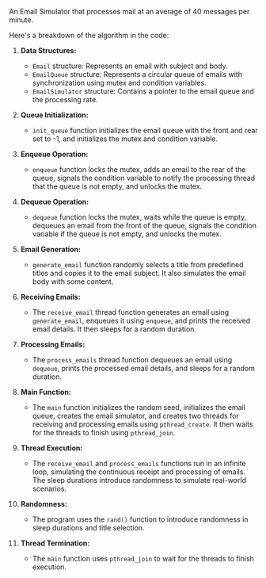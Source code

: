 An Email Simulator that processes mail at an average of 40 messages per minute. 

Here's a breakdown of the algorithm in the code:

1. **Data Structures:**
   - `Email` structure: Represents an email with subject and body.
   - `EmailQueue` structure: Represents a circular queue of emails with synchronization using mutex and condition variables.
   - `EmailSimulator` structure: Contains a pointer to the email queue and the processing rate.

2. **Queue Initialization:**
   - `init_queue` function initializes the email queue with the front and rear set to -1, and initializes the mutex and condition variable.

3. **Enqueue Operation:**
   - `enqueue` function locks the mutex, adds an email to the rear of the queue, signals the condition variable to notify the processing thread that the queue is not empty, and unlocks the mutex.

4. **Dequeue Operation:**
   - `dequeue` function locks the mutex, waits while the queue is empty, dequeues an email from the front of the queue, signals the condition variable if the queue is not empty, and unlocks the mutex.

5. **Email Generation:**
   - `generate_email` function randomly selects a title from predefined titles and copies it to the email subject. It also simulates the email body with some content.

6. **Receiving Emails:**
   - The `receive_email` thread function generates an email using `generate_email`, enqueues it using `enqueue`, and prints the received email details. It then sleeps for a random duration.

7. **Processing Emails:**
   - The `process_emails` thread function dequeues an email using `dequeue`, prints the processed email details, and sleeps for a random duration.

8. **Main Function:**
   - The `main` function initializes the random seed, initializes the email queue, creates the email simulator, and creates two threads for receiving and processing emails using `pthread_create`. It then waits for the threads to finish using `pthread_join`.

9. **Thread Execution:**
   - The `receive_email` and `process_emails` functions run in an infinite loop, simulating the continuous receipt and processing of emails. The sleep durations introduce randomness to simulate real-world scenarios.

10. **Randomness:**
    - The program uses the `rand()` function to introduce randomness in sleep durations and title selection.

11. **Thread Termination:**
    - The `main` function uses `pthread_join` to wait for the threads to finish execution.

